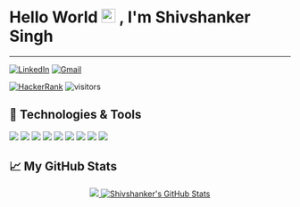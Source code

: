 # Hello World <img src="https://media.giphy.com/media/hvRJCLFzcasrR4ia7z/giphy.gif" width="25px"> , I'm Shivshanker Singh
---

[![LinkedIn](https://img.shields.io/badge/LinkedIn-the--brainiac-yellowgreen?style=flat-square&logo=linkedin&logoColor=white)](https://www.linkedin.com/in/the-brainiac/)
[![Gmail](https://img.shields.io/badge/Gmail-Shivshanker-blue?&style=flat-square&logo=gmail&logoColor=red)](mailto:shiv71290@gmail.com)
<!--[![Instagram](https://img.shields.io/badge/Instagram-shiv__solanki____-orange?&style=flat-square&logo=instagram&logoColor=orange)](https://www.instagram.com/shiv_solanki__/)-->
[![HackerRank](https://img.shields.io/badge/HackerRank-the_brainiac-green?&style=flat-square&logo=hackerrank&logoColor=dark-green)](https://www.hackerrank.com/the_brainiac_/)
![visitors](https://visitor-badge.glitch.me/badge?page_id=the-brainiac.the-brainiac)
  
<!--<img align="right" alt="GIF" src="https://raw.githubusercontent.com/the-brainiac/the-brainiac/main/code.gif?raw=true" width="500" height="320" /> -->


## 🔧 Technologies & Tools
![](https://img.shields.io/badge/python%20-%2314354C.svg?&style=for-the-badge&logo=python&logoColor=white)
![](https://img.shields.io/badge/html5%20-%23E34F26.svg?&style=for-the-badge&logo=html5&logoColor=white)
![](https://img.shields.io/badge/django%20-%23092E20.svg?&style=for-the-badge&logo=django&logoColor=white)
![](https://img.shields.io/badge/css3%20-%231572B6.svg?&style=for-the-badge&logo=css3&logoColor=white)
![](https://img.shields.io/badge/javascript%20-%23323330.svg?&style=for-the-badge&logo=javascript&logoColor=%23F7DF1E)
![](https://img.shields.io/badge/c++%20-%2300599C.svg?&style=for-the-badge&logo=c%2B%2B&logoColor=white)
![](https://img.shields.io/badge/shell_script%20-%23121011.svg?&style=for-the-badge&logo=gnu-bash&logoColor=white)
![](https://img.shields.io/badge/c%20-%2300599C.svg?&style=for-the-badge&logo=c&logoColor=white)
![](https://img.shields.io/badge/sqlite-%2307405e.svg?&style=for-the-badge&logo=sqlite&logoColor=white)




## 📈 My GitHub Stats
<p align="center"> 
	<a href="https://github.com/the-brainiac">
	  <img src="https://github-readme-stats.vercel.app/api/top-langs/?username=the-brainiac" />
	</a>
	<a href="https://github.com/the-brainiac/">
	  <img src="https://github-readme-stats.vercel.app/api?username=the-brainiac&show_icons=true&line_height=27&count_private=true" alt="Shivshanker's GitHub Stats" />
	</a>
